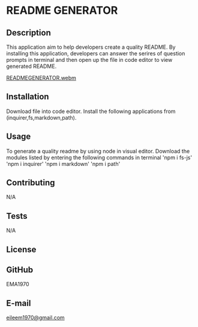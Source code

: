 # README GENERATOR
  
  
  ## Description
  This application aim to help developers create a quality README. By installing this application, developers can answer the serires of question prompts in terminal and then open up the file in code editor to view generated README.
  
  [READMEGENERATOR.webm](https://user-images.githubusercontent.com/114694158/205741810-755e0afe-edf7-41ae-a1cd-f983c22da1d9.webm)

  
  ## Installation
  Download file into code editor. 
  Install the following applications from (inquirer,fs,markdown,path).
  
  ## Usage
  
  To generate a quality readme by using node in visual editor. Download the modules listed by entering the following commands in terminal 
  'npm i fs-js'
  'npm i inquirer'
  'npm i markdown'
  'npm i path'
  
  ## Contributing
  N/A
  
  ## Tests
  N/A
  
  ## License
   
  
  ## GitHub
  EMA1970
  
  ## E-mail
  eileem1970@gmail.com
